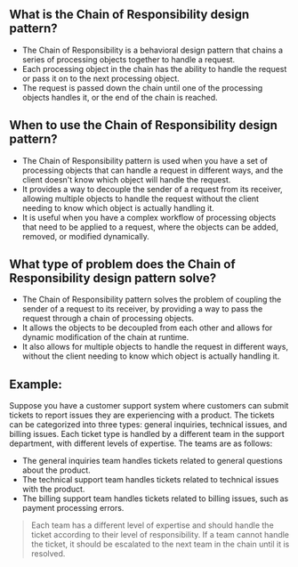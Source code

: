 ## What is the Chain of Responsibility design pattern?
* The Chain of Responsibility is a behavioral design pattern that chains a series of processing objects together to handle a request.
* Each processing object in the chain has the ability to handle the request or pass it on to the next processing object.
* The request is passed down the chain until one of the processing objects handles it, or the end of the chain is reached.

## When to use the Chain of Responsibility design pattern?
* The Chain of Responsibility pattern is used when you have a set of processing objects that can handle a request in different ways, and the client doesn't know which object will handle the request.
* It provides a way to decouple the sender of a request from its receiver, allowing multiple objects to handle the request without the client needing to know which object is actually handling it.
* It is useful when you have a complex workflow of processing objects that need to be applied to a request, where the objects can be added, removed, or modified dynamically.

## What type of problem does the Chain of Responsibility design pattern solve?
* The Chain of Responsibility pattern solves the problem of coupling the sender of a request to its receiver, by providing a way to pass the request through a chain of processing objects.
* It allows the objects to be decoupled from each other and allows for dynamic modification of the chain at runtime.
* It also allows for multiple objects to handle the request in different ways, without the client needing to know which object is actually handling it.

## Example:

Suppose you have a customer support system where customers can submit tickets to report issues they are experiencing with a product. The tickets can be categorized into three types: general inquiries, technical issues, and billing issues. Each ticket type is handled by a different team in the support department, with different levels of expertise. The teams are as follows:

* The general inquiries team handles tickets related to general questions about the product.
* The technical support team handles tickets related to technical issues with the product.
* The billing support team handles tickets related to billing issues, such as payment processing errors.

> Each team has a different level of expertise and should handle the ticket according to their level of responsibility. If a team cannot handle the ticket, it should be escalated to the next team in the chain until it is resolved.

